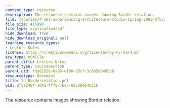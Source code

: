 ```yaml
---
content_type: resource
description: The resource contains images showing Border relation.
file: /courses/4-101-experiencing-architecture-studio-spring-2003/df57248f3d41fff07bd7685d8db4b21b_2d_Borderrelation.pdf
file_size: 415890
file_type: application/pdf
hide_download: true
hide_download_original: null
learning_resource_types:
- Lecture Notes
license: https://creativecommons.org/licenses/by-nc-sa/4.0/
ocw_type: OCWFile
parent_title: Lecture Notes
parent_type: CourseSection
parent_uid: fda8192b-6a99-ef00-d5cf-3c66599495b8
resourcetype: Document
title: 2d_Borderrelation.pdf
uid: df57248f-3d41-fff0-7bd7-685d8db4b21b
---
```

The resource contains images showing Border relation.